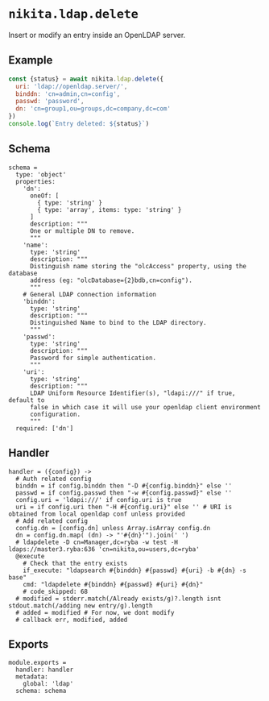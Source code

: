 
# `nikita.ldap.delete`

Insert or modify an entry inside an OpenLDAP server.   

## Example

```js
const {status} = await nikita.ldap.delete({
  uri: 'ldap://openldap.server/',
  binddn: 'cn=admin,cn=config',
  passwd: 'password',
  dn: 'cn=group1,ou=groups,dc=company,dc=com'
})
console.log(`Entry deleted: ${status}`)
```

## Schema

    schema =
      type: 'object'
      properties:
        'dn':
          oneOf: [
            { type: 'string' }
            { type: 'array', items: type: 'string' }
          ]
          description: """
          One or multiple DN to remove.
          """
        'name':
          type: 'string'
          description: """
          Distinguish name storing the "olcAccess" property, using the database
          address (eg: "olcDatabase={2}bdb,cn=config").
          """
        # General LDAP connection information
        'binddn':
          type: 'string'
          description: """
          Distinguished Name to bind to the LDAP directory.
          """
        'passwd':
          type: 'string'
          description: """
          Password for simple authentication.
          """
        'uri':
          type: 'string'
          description: """
          LDAP Uniform Resource Identifier(s), "ldapi:///" if true, default to
          false in which case it will use your openldap client environment
          configuration.
          """
      required: ['dn']

## Handler

    handler = ({config}) ->
      # Auth related config
      binddn = if config.binddn then "-D #{config.binddn}" else ''
      passwd = if config.passwd then "-w #{config.passwd}" else ''
      config.uri = 'ldapi:///' if config.uri is true
      uri = if config.uri then "-H #{config.uri}" else '' # URI is obtained from local openldap conf unless provided
      # Add related config
      config.dn = [config.dn] unless Array.isArray config.dn
      dn = config.dn.map( (dn) -> "'#{dn}'").join(' ')
      # ldapdelete -D cn=Manager,dc=ryba -w test -H ldaps://master3.ryba:636 'cn=nikita,ou=users,dc=ryba'
      @execute
        # Check that the entry exists
        if_execute: "ldapsearch #{binddn} #{passwd} #{uri} -b #{dn} -s base"
        cmd: "ldapdelete #{binddn} #{passwd} #{uri} #{dn}"
        # code_skipped: 68
      # modified = stderr.match(/Already exists/g)?.length isnt stdout.match(/adding new entry/g).length
      # added = modified # For now, we dont modify
      # callback err, modified, added

## Exports

    module.exports =
      handler: handler
      metadata:
        global: 'ldap'
      schema: schema

